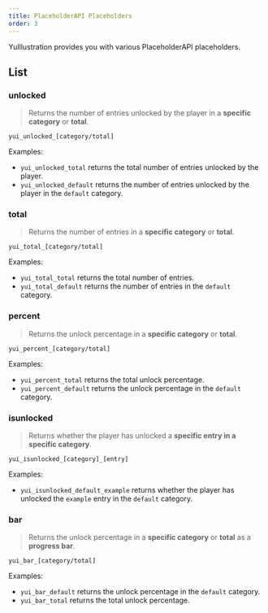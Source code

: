 ```yaml
---
title: PlaceholderAPI Placeholders
order: 3
---
```


YuIllustration provides you with various PlaceholderAPI placeholders.

## List

### unlocked

> Returns the number of entries unlocked by the player in a **specific category** or **total**.

`yui_unlocked_[category/total]`

Examples:

- `yui_unlocked_total` returns the total number of entries unlocked by the player.
- `yui_unlocked_default` returns the number of entries unlocked by the player in the `default` category.

### total

> Returns the number of entries in a **specific category** or **total**.

`yui_total_[category/total]`

Examples:

- `yui_total_total` returns the total number of entries.
- `yui_total_default` returns the number of entries in the `default` category.

### percent

> Returns the unlock percentage in a **specific category** or **total**.

`yui_percent_[category/total]`

Examples:

- `yui_percent_total` returns the total unlock percentage.
- `yui_percent_default` returns the unlock percentage in the `default` category.

### isunlocked

> Returns whether the player has unlocked a **specific entry in a specific category**.

`yui_isunlocked_[category]_[entry]`

Examples:

- `yui_isunlocked_default_example` returns whether the player has unlocked the `example` entry in the `default` category.

### bar

> Returns the unlock percentage in a **specific category** or **total** as a **progress bar**.

`yui_bar_[category/total]`

Examples:

- `yui_bar_default` returns the unlock percentage in the `default` category.
- `yui_bar_total` returns the total unlock percentage.